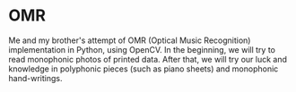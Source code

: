 # OMR
Me and my brother's attempt of OMR (Optical Music Recognition) implementation in Python, using OpenCV. In the beginning, we will try to read monophonic photos of printed data. After that, we will try our luck and knowledge in polyphonic pieces (such as piano sheets) and monophonic hand-writings. 
